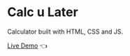 # Calc u Later
Calculator built with HTML, CSS and JS.

[Live Demo](https://terencechew.github.io/calc-u-later/) :point_left:
